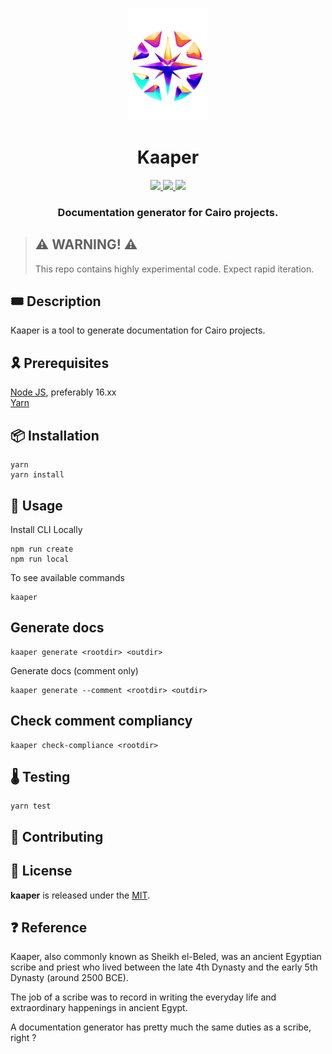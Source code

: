 <p align="center">
    <img src="resources/img/logo.png">
</p>
<div align="center">
  <h1 align="center">Kaaper</h1>
  <p align="center">
    <a href="https://discord.gg/onlydust">
        <img src="https://img.shields.io/badge/Discord-6666FF?style=for-the-badge&logo=discord&logoColor=white">
    </a>
    <a href="https://twitter.com/intent/follow?screen_name=onlydust_xyz">
        <img src="https://img.shields.io/badge/Twitter-1DA1F2?style=for-the-badge&logo=twitter&logoColor=white">
    </a>
    <a href="https://contributions.onlydust.xyz/">
        <img src="https://img.shields.io/badge/Contribute-6A1B9A?style=for-the-badge&logo=notion&logoColor=white">
    </a>
  </p>
  
  <h3 align="center">Documentation generator for Cairo projects.</h3>
</div>

> ## ⚠️ WARNING! ⚠️
>
> This repo contains highly experimental code.
> Expect rapid iteration.

## 🎟️ Description

Kaaper is a tool to generate documentation for Cairo projects.

## 🎗️ Prerequisites
[Node JS](https://nodejs.org/), preferably 16.xx  
[Yarn](https://classic.yarnpkg.com/lang/en/docs/install/)


## 📦 Installation
```
yarn
yarn install
```

## 🔬 Usage
Install CLI Locally
```
npm run create
npm run local
```

To see available commands
```
kaaper
```

## Generate docs
```
kaaper generate <rootdir> <outdir>
```

Generate docs (comment only)
```
kaaper generate --comment <rootdir> <outdir>
```

## Check comment compliancy
```
kaaper check-compliance <rootdir>
```

## 🌡️ Testing
```
yarn test
```

## 🫶 Contributing

## 📄 License

**kaaper** is released under the [MIT](LICENSE).

## ❓ Reference 

Kaaper, also commonly known as Sheikh el-Beled, was an ancient Egyptian scribe and priest who lived between the late 4th Dynasty and the early 5th Dynasty (around 2500 BCE).

The job of a scribe was to record in writing the everyday life and extraordinary happenings in ancient Egypt.

A documentation generator has pretty much the same duties as a scribe, right ?
